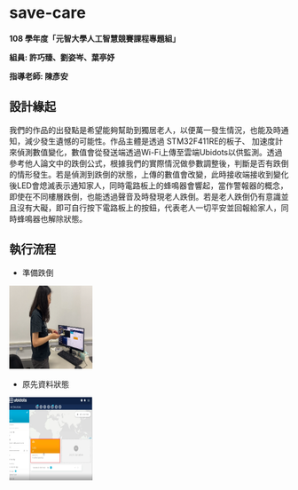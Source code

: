 # save-care
**108 學年度「元智大學人工智慧競賽課程專題組」**

**組員: 許巧臻、劉姿岑、葉亭妤** 

**指導老師: 陳彥安**

## 設計緣起

我們的作品的出發點是希望能夠幫助到獨居老人，以便萬一發生情況，也能及時通知，減少發生遺憾的可能性。作品主體是透過 STM32F411RE的板子、 加速度計來偵測數值變化，數值會從發送端透過Wi-Fi上傳至雲端Ubidots以供監測。透過參考他人論文中的跌倒公式，根據我們的實際情況做參數調整後，判斷是否有跌倒的情形發生。若是偵測到跌倒的狀態，上傳的數值會改變，此時接收端接收到變化後LED會熄滅表示通知家人，同時電路板上的蜂鳴器會響起，當作警報器的概念，即使在不同樓層跌倒，也能透過聲音及時發現老人跌倒。若是老人跌倒仍有意識並且沒有大礙，即可自行按下電路板上的按鈕，代表老人一切平安並回報給家人，同時蜂鳴器也解除狀態。

## 執行流程

* 準備跌倒
<img src="pics/1.png" width="150px" height="150px">

* 原先資料狀態
<img src="pics/2.png" width="150px" height="150px">

